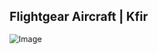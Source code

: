 Flightgear Aircraft | Kfir
---------------------------

![Image](https://raw.githubusercontent.com/FGMEMBERS-RESTRICTED/Kfir/master/splash.png)